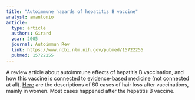 ```yaml
---
title: "Autoimmune hazards of hepatitis B vaccine"
analyst: amantonio
article:
  type: article
  authors: Girard
  year: 2005
  journal: Autoimmun Rev
  link: https://www.ncbi.nlm.nih.gov/pubmed/15722255
  pubmed: 15722255
---
```


A review article about autoimmune effects of hepatitis B vaccination, and how this vaccine is connected to evidence-based medicine (not connected at all).
[Here](https://www.ncbi.nlm.nih.gov/pubmed/9326478) are the descriptions of 60 cases of hair loss after vaccinations, mainly in women. Most cases happened after the hepatitis B vaccine.
